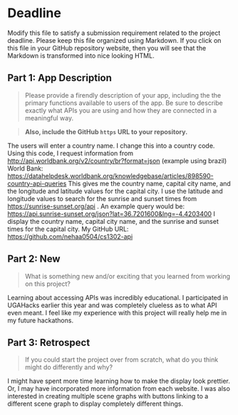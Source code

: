 # Deadline

Modify this file to satisfy a submission requirement related to the project
deadline. Please keep this file organized using Markdown. If you click on
this file in your GitHub repository website, then you will see that the
Markdown is transformed into nice looking HTML.

## Part 1: App Description

> Please provide a firendly description of your app, including the
> the primary functions available to users of the app. Be sure to
> describe exactly what APIs you are using and how they are connected
> in a meaningful way.

> **Also, include the GitHub `https` URL to your repository.**

The users will enter a country name. I change this into a country code.
Using this code, I request information from http://api.worldbank.org/v2/country/br?format=json (example using brazil)
World Bank:  https://datahelpdesk.worldbank.org/knowledgebase/articles/898590-country-api-queries
This gives me the country name, capital city name, and the longitude and latitude values for the capital city.
I use the latitude and longitude values to search for the sunrise and sunset times from
https://sunrise-sunset.org/api . An example query would be: https://api.sunrise-sunset.org/json?lat=36.7201600&lng=-4.4203400
I display the country name, capital city name, and the sunrise and sunset times for the capital city.
My GitHub URL: https://github.com/nehaa0504/cs1302-api

## Part 2: New

> What is something new and/or exciting that you learned from working
> on this project?

Learning about accessing APIs was incredibly educational. I participated
in UGAHacks earlier this year and was completely clueless as to what API even meant.
I feel like my experience with this project will really help me in my future hackathons.

## Part 3: Retrospect

> If you could start the project over from scratch, what do
> you think might do differently and why?

I might have spent more time learning how to make the display look prettier. Or, I may
have incorporated more information from each website. I was also interested in creating multiple
scene graphs with buttons linking to a different scene graph to display completely different things.
